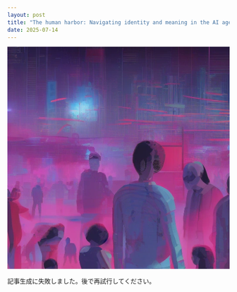 ```yaml
---
layout: post
title: "The human harbor: Navigating identity and meaning in the AI age"
date: 2025-07-14
---
```


![記事画像](assets/images/20250714_ai.png)

記事生成に失敗しました。後で再試行してください。
